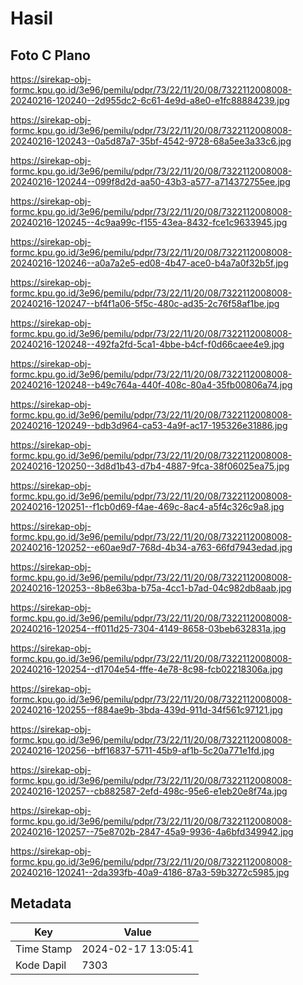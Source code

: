 # Hasil

## Foto C Plano

https://sirekap-obj-formc.kpu.go.id/3e96/pemilu/pdpr/73/22/11/20/08/7322112008008-20240216-120240--2d955dc2-6c61-4e9d-a8e0-e1fc88884239.jpg

https://sirekap-obj-formc.kpu.go.id/3e96/pemilu/pdpr/73/22/11/20/08/7322112008008-20240216-120243--0a5d87a7-35bf-4542-9728-68a5ee3a33c6.jpg

https://sirekap-obj-formc.kpu.go.id/3e96/pemilu/pdpr/73/22/11/20/08/7322112008008-20240216-120244--099f8d2d-aa50-43b3-a577-a714372755ee.jpg

https://sirekap-obj-formc.kpu.go.id/3e96/pemilu/pdpr/73/22/11/20/08/7322112008008-20240216-120245--4c9aa99c-f155-43ea-8432-fce1c9633945.jpg

https://sirekap-obj-formc.kpu.go.id/3e96/pemilu/pdpr/73/22/11/20/08/7322112008008-20240216-120246--a0a7a2e5-ed08-4b47-ace0-b4a7a0f32b5f.jpg

https://sirekap-obj-formc.kpu.go.id/3e96/pemilu/pdpr/73/22/11/20/08/7322112008008-20240216-120247--bf4f1a06-5f5c-480c-ad35-2c76f58af1be.jpg

https://sirekap-obj-formc.kpu.go.id/3e96/pemilu/pdpr/73/22/11/20/08/7322112008008-20240216-120248--492fa2fd-5ca1-4bbe-b4cf-f0d66caee4e9.jpg

https://sirekap-obj-formc.kpu.go.id/3e96/pemilu/pdpr/73/22/11/20/08/7322112008008-20240216-120248--b49c764a-440f-408c-80a4-35fb00806a74.jpg

https://sirekap-obj-formc.kpu.go.id/3e96/pemilu/pdpr/73/22/11/20/08/7322112008008-20240216-120249--bdb3d964-ca53-4a9f-ac17-195326e31886.jpg

https://sirekap-obj-formc.kpu.go.id/3e96/pemilu/pdpr/73/22/11/20/08/7322112008008-20240216-120250--3d8d1b43-d7b4-4887-9fca-38f06025ea75.jpg

https://sirekap-obj-formc.kpu.go.id/3e96/pemilu/pdpr/73/22/11/20/08/7322112008008-20240216-120251--f1cb0d69-f4ae-469c-8ac4-a5f4c326c9a8.jpg

https://sirekap-obj-formc.kpu.go.id/3e96/pemilu/pdpr/73/22/11/20/08/7322112008008-20240216-120252--e60ae9d7-768d-4b34-a763-66fd7943edad.jpg

https://sirekap-obj-formc.kpu.go.id/3e96/pemilu/pdpr/73/22/11/20/08/7322112008008-20240216-120253--8b8e63ba-b75a-4cc1-b7ad-04c982db8aab.jpg

https://sirekap-obj-formc.kpu.go.id/3e96/pemilu/pdpr/73/22/11/20/08/7322112008008-20240216-120254--ff011d25-7304-4149-8658-03beb632831a.jpg

https://sirekap-obj-formc.kpu.go.id/3e96/pemilu/pdpr/73/22/11/20/08/7322112008008-20240216-120254--d1704e54-fffe-4e78-8c98-fcb02218306a.jpg

https://sirekap-obj-formc.kpu.go.id/3e96/pemilu/pdpr/73/22/11/20/08/7322112008008-20240216-120255--f884ae9b-3bda-439d-911d-34f561c97121.jpg

https://sirekap-obj-formc.kpu.go.id/3e96/pemilu/pdpr/73/22/11/20/08/7322112008008-20240216-120256--bff16837-5711-45b9-af1b-5c20a771e1fd.jpg

https://sirekap-obj-formc.kpu.go.id/3e96/pemilu/pdpr/73/22/11/20/08/7322112008008-20240216-120257--cb882587-2efd-498c-95e6-e1eb20e8f74a.jpg

https://sirekap-obj-formc.kpu.go.id/3e96/pemilu/pdpr/73/22/11/20/08/7322112008008-20240216-120257--75e8702b-2847-45a9-9936-4a6bfd349942.jpg

https://sirekap-obj-formc.kpu.go.id/3e96/pemilu/pdpr/73/22/11/20/08/7322112008008-20240216-120241--2da393fb-40a9-4186-87a3-59b3272c5985.jpg


## Metadata

| Key        | Value               |
| ---------- | ------------------- |
| Time Stamp | 2024-02-17 13:05:41 |
| Kode Dapil | 7303                |



